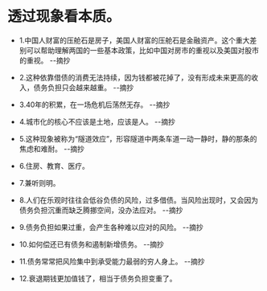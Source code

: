 # 透过现象看本质。

- 1.中国人财富的压舱石是房子，美国人财富的压舱石是金融资产。这个重大差别可以帮助理解两国的一些基本政策，比如中国对房市的重视以及美国对股市的重视。 --摘抄

- 2.这种依靠借债的消费无法持续，因为钱都被花掉了，没有形成未来更高的收入，债务负担只会越来越重。 --摘抄

- 3.40年的积累，在一场危机后荡然无存。 --摘抄

- 4.城市化的核心不应该是土地，应该是人。 --摘抄

- 5.这种现象被称为“隧道效应”，形容隧道中两条车道一动一静时，静的那条的焦虑和难耐。 --摘抄

- 6.住房、教育、医疗。

- 7.兼听则明。

- 8.人们在乐观时往往会低谷负债的风险，过多借债。当风险出现时，又会因为债务负担沉重而缺乏腾挪空间，没办法应对。 --摘抄

- 9.债务负担如果过重，会产生各种难以应对的风险。 --摘抄

- 10.如何偿还已有债务和遏制新增债务。 --摘抄

- 11.债务常常把风险集中到承受能力最弱的穷人身上。 --摘抄

- 12.衰退期钱更加值钱了，相当于债务负担变重了。
